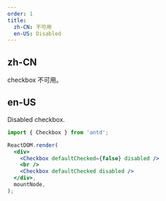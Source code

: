 ```yaml
---
order: 1
title:
  zh-CN: 不可用
  en-US: Disabled
---
```


## zh-CN

checkbox 不可用。

## en-US

Disabled checkbox.

```jsx
import { Checkbox } from 'antd';

ReactDOM.render(
  <div>
    <Checkbox defaultChecked={false} disabled />
    <br />
    <Checkbox defaultChecked disabled />
  </div>,
  mountNode,
);
```
